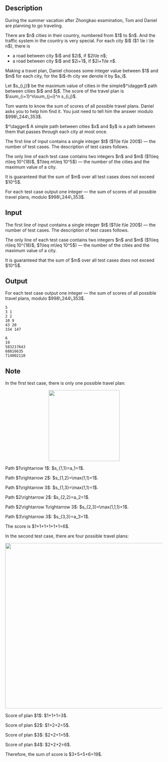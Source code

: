 ## Description

<div><p>During the summer vacation after Zhongkao examination, Tom and Daniel are planning to go traveling.</p><p>There are $n$ cities in their country, numbered from $1$ to $n$. And the traffic system in the country is very special. For each city $i$ ($1 \le i \le n$), there is</p><ul> <li> a road between city $i$ and $2i$, if $2i\le n$; </li><li> a road between city $i$ and $2i+1$, if $2i+1\le n$. </li></ul><p>Making a travel plan, Daniel chooses some integer value between $1$ and $m$ for each city, for the $i$-th city we denote it by $a_i$.</p><p>Let $s_{i,j}$ be the maximum value of cities in the simple$^\dagger$ path between cities $i$ and $j$. The <span class="tex-font-style-it">score</span> of the travel plan is $\sum_{i=1}^n\sum_{j=i}^n s_{i,j}$. </p><p>Tom wants to know the sum of scores of all possible travel plans. Daniel asks you to help him find it. You just need to tell him the answer modulo $998\,244\,353$.</p><p>$^\dagger$ A simple path between cities $x$ and $y$ is a path between them that passes through each city at most once.</p></div><div class="input-specification"><p>The first line of input contains a single integer $t$ ($1\le t\le 200$) — the number of test cases. The description of test cases follows.</p><p>The only line of each test case contains two integers $n$ and $m$ ($1\leq n\leq 10^{18}$, $1\leq m\leq 10^5$) — the number of the cities and the maximum value of a city.</p><p>It is guaranteed that the sum of $m$ over all test cases does not exceed $10^5$.</p></div><div class="output-specification"><p>For each test case output one integer — the sum of scores of all possible travel plans, modulo $998\,244\,353$.</p></div>

## Input

<p>The first line of input contains a single integer $t$ ($1\le t\le 200$) — the number of test cases. The description of test cases follows.</p><p>The only line of each test case contains two integers $n$ and $m$ ($1\leq n\leq 10^{18}$, $1\leq m\leq 10^5$) — the number of the cities and the maximum value of a city.</p><p>It is guaranteed that the sum of $m$ over all test cases does not exceed $10^5$.</p>

## Output

<p>For each test case output one integer — the sum of scores of all possible travel plans, modulo $998\,244\,353$.</p>





```input1|2,4,6
5
3 1
2 2
10 9
43 20
154 147
```




```output1
6
19
583217643
68816635
714002110
```



## Note

<p>In the first test case, there is only one possible travel plan:</p><center> <img class="tex-graphics" src="file://BFH4ukWt.png" style="max-width: 100.0%;max-height: 100.0%;" width="227px"> </center><p>Path $1\rightarrow 1$: $s_{1,1}=a_1=1$.</p><p>Path $1\rightarrow 2$: $s_{1,2}=\max(1,1)=1$.</p><p>Path $1\rightarrow 3$: $s_{1,3}=\max(1,1)=1$.</p><p>Path $2\rightarrow 2$: $s_{2,2}=a_2=1$.</p><p>Path $2\rightarrow 1\rightarrow 3$: $s_{2,3}=\max(1,1,1)=1$.</p><p>Path $3\rightarrow 3$: $s_{3,3}=a_3=1$.</p><p>The score is $1+1+1+1+1+1=6$.</p><p>In the second test case, there are four possible travel plans:</p><center> <img class="tex-graphics" src="file://GqBRSfXm.png" style="max-width: 100.0%;max-height: 100.0%;" width="529px"> </center><p>Score of plan $1$: $1+1+1=3$.</p><p>Score of plan $2$: $1+2+2=5$.</p><p>Score of plan $3$: $2+2+1=5$.</p><p>Score of plan $4$: $2+2+2=6$.</p><p>Therefore, the sum of score is $3+5+5+6=19$.</p>
